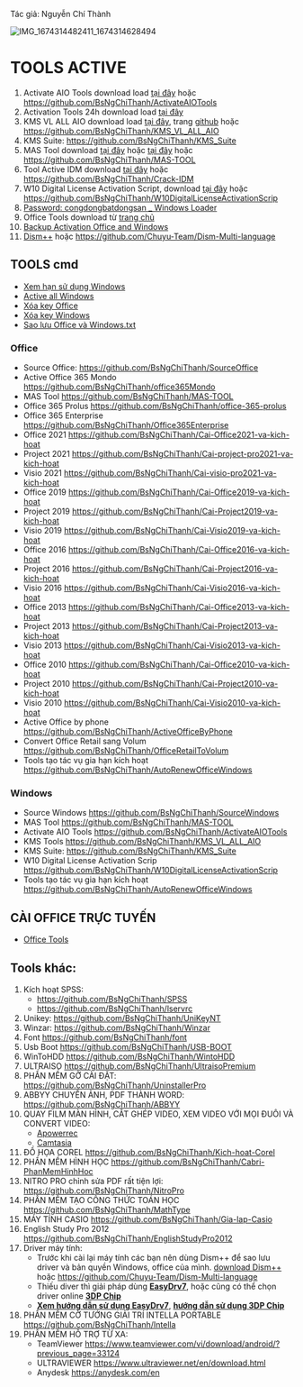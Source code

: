 Tác giả: Nguyễn Chí Thành

![IMG_1674314482411_1674314628494](https://user-images.githubusercontent.com/82578024/231749370-cff3f452-4349-46bd-80e4-dd85653ca27f.jpg)

# TOOLS ACTIVE ##

1. Activate AIO Tools download load [tại đây](https://raw.githubusercontent.com/BsNgChiThanh/ActivateAIOTools/IMP/Activate%20AIO%20Tools%20v3.1.3.rar) hoặc https://github.com/BsNgChiThanh/ActivateAIOTools  
2. Activation Tools 24h download load [tại đây](https://raw.githubusercontent.com/BsNgChiThanh/Kich-hoat-Office/KichHoatOffice/ActivationTool%2024h.zip)  
3. KMS VL ALL AIO download load [tại đây](https://raw.githubusercontent.com/BsNgChiThanh/KMS_VL_ALL_AIO/IMP/KMS.cmd), trang [github](https://github.com/abbodi1406/KMS_VL_ALL_AIO/releases) hoặc https://github.com/BsNgChiThanh/KMS_VL_ALL_AIO
4. KMS Suite: https://github.com/BsNgChiThanh/KMS_Suite
5. MAS Tool download [tại đây](https://raw.githubusercontent.com/BsNgChiThanh/MAS-TOOL/IMP/MAS.cmd) hoặc [tại đây](https://massgrave.dev/index.html#Activations_Summary) 
    hoặc https://github.com/BsNgChiThanh/MAS-TOOL
6. Tool Active IDM download [tại đây](https://raw.githubusercontent.com/BsNgChiThanh/Crack-IDM/IMP/IDM.cmd) hoặc https://github.com/BsNgChiThanh/Crack-IDM 
7. W10 Digital License Activation Script, download [tại đây](https://raw.githubusercontent.com/BsNgChiThanh/W10DigitalLicenseActivationScrip/IMP/W10%20Digital%20License%20Activation%20Script%20v7.0.rar) hoặc https://github.com/BsNgChiThanh/W10DigitalLicenseActivationScrip
8. [Password: congdongbatdongsan _ Windows Loader](https://raw.githubusercontent.com/BsNgChiThanh/Kich-hoat-Windows/IMP/congdongbatdongsan_Windows%20Loader.rar)
9. Office Tools download từ [trang chủ](https://otp.landian.vip/en-us/download.html)
10. [Backup Activation Office and Windows](https://raw.githubusercontent.com/BsNgChiThanh/Kich-hoat-Windows/IMP/Backup%20Activation.bat)
11. [Dism++](https://1drv.ms/f/s!AkwSBX-xWiVhi3gfqanLd8yzBNnL?e=dhIW3J) hoặc https://github.com/Chuyu-Team/Dism-Multi-language

## TOOLS cmd ##
- [Xem hạn sử dụng Windows](https://raw.githubusercontent.com/BsNgChiThanh/Kich-hoat-Windows/IMP/XemHanSuDungWindows.cmd)
- [Active all Windows](https://raw.githubusercontent.com/BsNgChiThanh/Kich-hoat-Windows/IMP/Active%20all%20Windows.txt)
- [Xóa key Office](https://raw.githubusercontent.com/BsNgChiThanh/Kich-hoat-Office/KichHoatOffice/X%C3%B3a%20key%20Office.txt)
- [Xóa key Windows](https://raw.githubusercontent.com/BsNgChiThanh/Kich-hoat-Windows/blob/IMP/X%C3%B3a%20key%20Windows.txt)
- [Sao lưu Office và Windows.txt](https://github.com/BsNgChiThanh/Kich-hoat-Office/blob/KichHoatOffice/Sao%20l%C6%B0u%20office%20v%C3%A0%20windows.txt)

### Office ###
- Source Office: https://github.com/BsNgChiThanh/SourceOffice
- Active Office 365 Mondo https://github.com/BsNgChiThanh/office365Mondo 
- MAS Tool https://github.com/BsNgChiThanh/MAS-TOOL
- Office 365 Prolus https://github.com/BsNgChiThanh/office-365-prolus 
- Office 365 Enterprise https://github.com/BsNgChiThanh/Office365Enterprise
- Office 2021 https://github.com/BsNgChiThanh/Cai-Office2021-va-kich-hoat
- Project 2021 https://github.com/BsNgChiThanh/Cai-project-pro2021-va-kich-hoat
- Visio 2021 https://github.com/BsNgChiThanh/Cai-visio-pro2021-va-kich-hoat
- Office 2019 https://github.com/BsNgChiThanh/Cai-Office2019-va-kich-hoat
- Project 2019 https://github.com/BsNgChiThanh/Cai-Project2019-va-kich-hoat
- Visio 2019 https://github.com/BsNgChiThanh/Cai-Visio2019-va-kich-hoat
- Office 2016 https://github.com/BsNgChiThanh/Cai-Office2016-va-kich-hoat
- Project 2016 https://github.com/BsNgChiThanh/Cai-Project2016-va-kich-hoat
- Visio 2016 https://github.com/BsNgChiThanh/Cai-Visio2016-va-kich-hoat
- Office 2013 https://github.com/BsNgChiThanh/Cai-Office2013-va-kich-hoat
- Project 2013 https://github.com/BsNgChiThanh/Cai-Project2013-va-kich-hoat
- Visio 2013 https://github.com/BsNgChiThanh/Cai-Visio2013-va-kich-hoat
- Office 2010 https://github.com/BsNgChiThanh/Cai-Office2010-va-kich-hoat
- Project 2010 https://github.com/BsNgChiThanh/Cai-Project2010-va-kich-hoat
- Visio 2010 https://github.com/BsNgChiThanh/Cai-Visio2010-va-kich-hoat
- Active Office by phone https://github.com/BsNgChiThanh/ActiveOfficeByPhone
- Convert Office Retail sang Volum https://github.com/BsNgChiThanh/OfficeRetailToVolum
- Tools tạo tác vụ gia hạn kích hoạt https://github.com/BsNgChiThanh/AutoRenewOfficeWindows

### Windows ###
- Source Windows https://github.com/BsNgChiThanh/SourceWindows
- MAS Tool https://github.com/BsNgChiThanh/MAS-TOOL  
- Activate AIO Tools https://github.com/BsNgChiThanh/ActivateAIOTools
- KMS Tools https://github.com/BsNgChiThanh/KMS_VL_ALL_AIO
- KMS Suite: https://github.com/BsNgChiThanh/KMS_Suite
- W10 Digital License Activation Scrip https://github.com/BsNgChiThanh/W10DigitalLicenseActivationScrip
- Tools tạo tác vụ gia hạn kích hoạt https://github.com/BsNgChiThanh/AutoRenewOfficeWindows

## CÀI OFFICE TRỰC TUYẾN ##
- [Office Tools](https://otp.landian.vip/en-us/download.html)
 
## Tools khác: ##
1. Kích hoạt SPSS:
   - https://github.com/BsNgChiThanh/SPSS
   - https://github.com/BsNgChiThanh/lservrc
2. Unikey: https://github.com/BsNgChiThanh/UniKeyNT
3. Winzar: https://github.com/BsNgChiThanh/Winzar
4. Font https://github.com/BsNgChiThanh/font
5. Usb Boot https://github.com/BsNgChiThanh/USB-BOOT
6. WinToHDD https://github.com/BsNgChiThanh/WintoHDD
7. ULTRAISO https://github.com/BsNgChiThanh/UltraisoPremium
8. PHẦN MỀM GỠ CÀI ĐẶT: https://github.com/BsNgChiThanh/UninstallerPro
9. ABBYY CHUYỂN ẢNH, PDF THÀNH WORD: https://github.com/BsNgChiThanh/ABBYY
10. QUAY FILM MÀN HÌNH, CẮT GHÉP VIDEO, XEM VIDEO VỚI MỌI ĐUÔI VÀ CONVERT VIDEO:
    - [Apowerrec](https://1drv.ms/u/s!AmvuvqBBIcK6jmIUJ2002nd0CTgN?e=44aPl3)
    - [Camtasia](https://bsthanh-my.sharepoint.com/:f:/g/personal/0914678254_bsthanh_onmicrosoft_com/EuSYntdTEDdAu6J4fNMQgkEBpmQC-KMeYWuf8KJg7rT98w?e=4Qp2DM)
11. ĐỒ HỌA COREL https://github.com/BsNgChiThanh/Kich-hoat-Corel
12. PHẦN MỀM HÌNH HỌC https://github.com/BsNgChiThanh/Cabri-PhanMemHinhHoc
13. NITRO PRO chỉnh sửa PDF rất tiện lợi: https://github.com/BsNgChiThanh/NitroPro
14. PHẦN MỀM TẠO CÔNG THỨC TOÁN HỌC https://github.com/BsNgChiThanh/MathType
15. MÁY TÍNH CASIO https://github.com/BsNgChiThanh/Gia-lap-Casio
16. English Study Pro 2012 https://github.com/BsNgChiThanh/EnglishStudyPro2012
17. Driver máy tính:
    - Trước khi cài lại máy tính các bạn nên dùng Dism++ để sao lưu driver và bản quyền Windows, office của mình. [download Dism++](https://1drv.ms/f/s!AkwSBX-xWiVhi3gfqanLd8yzBNnL?e=dhIW3J) hoặc https://github.com/Chuyu-Team/Dism-Multi-language
    - Thiếu diver thì giải pháp dùng **[EasyDrv7](https://bsthanh-my.sharepoint.com/:f:/g/personal/0914678254_bsthanh_onmicrosoft_com/Es04kIshd7JHl-fsKSGUCvQBMorwCJ5O843yKHSqnFsp5g?e=fF18us)**, hoặc cũng có thể chọn driver online **[3DP Chip](https://www.3dpchip.com/3dp/chip_down_lite.php?pl=vi)**
    - **[Xem hướng dẫn sử dụng EasyDrv7](https://www.tienichmaytinh.net/tai-bo-cai-driver-offline-easydrv7-day-du-cho-windows-moi-nhat)**, **[hướng dẫn sử dụng 3DP Chip](https://www.google.com/amp/s/quantrimang.com/cach-dung-3dp-chip-cap-nhat-hoac-cai-moi-driver-con-thieu-cho-may-tinh-150009%3fmode=amp)**
18. PHẦN MỀM CỜ TƯỚNG GIẢI TRÍ INTELLA PORTABLE https://github.com/BsNgChiThanh/Intella
19. PHẦN MỀM HỖ TRỢ TỪ XA:
    - TeamViewer https://www.teamviewer.com/vi/download/android/?previous_page=33124
    - ULTRAVIEWER https://www.ultraviewer.net/en/download.html
    - Anydesk https://anydesk.com/en

